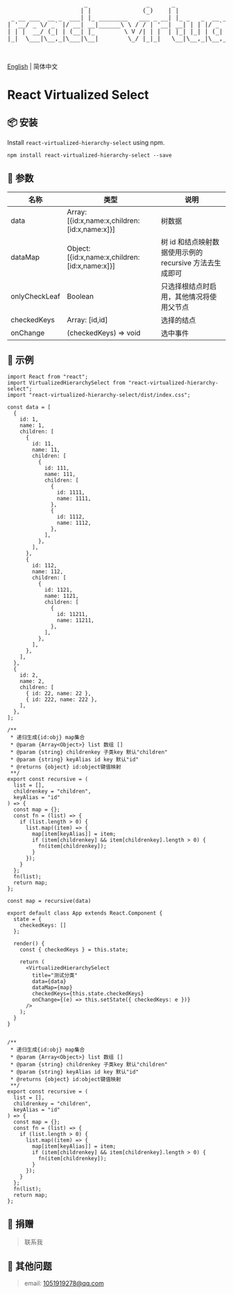 <pre>     
                     _                _      _               _ _             _        _     _                         _                           _           _   
                    | |              (_)    | |             | (_)           | |      | |   (_)                       | |                         | |         | |  
 _ __ ___  __ _  ___| |_ ________   ___ _ __| |_ _   _  __ _| |_ _______  __| |______| |__  _  ___ _ __ __ _ _ __ ___| |__  _   _ ______ ___  ___| | ___  ___| |_ 
| '__/ _ \/ _` |/ __| __|______\ \ / / | '__| __| | | |/ _` | | |_  / _ \/ _` |______| '_ \| |/ _ \ '__/ _` | '__/ __| '_ \| | | |______/ __|/ _ \ |/ _ \/ __| __|
| | |  __/ (_| | (__| |_        \ V /| | |  | |_| |_| | (_| | | |/ /  __/ (_| |      | | | | |  __/ | | (_| | | | (__| | | | |_| |      \__ \  __/ |  __/ (__| |_ 
|_|  \___|\__,_|\___|\__|        \_/ |_|_|   \__|\__,_|\__,_|_|_/___\___|\__,_|      |_| |_|_|\___|_|  \__,_|_|  \___|_| |_|\__, |      |___/\___|_|\___|\___|\__|
                                                                                                                             __/ |                                
                                                                                                                            |___/                                
</pre>

[English](./README.md) | 简体中文

# React Virtualized Select

## 📦 安装

Install `react-virtualized-hierarchy-select` using npm.

```shell
npm install react-virtualized-hierarchy-select --save
```

## 📘 参数

| 名称          | 类型                                          | 说明                                                    |
| ------------- | --------------------------------------------- | ------------------------------------------------------- |
| data          | Array:[{id:x,name:x,children:[id:x,name:x]}]  | 树数据                                                  |
| dataMap       | Object:[{id:x,name:x,children:[id:x,name:x]}] | 树 id 和结点映射数据使用示例的 recursive 方法去生成即可 |
| onlyCheckLeaf | Boolean                                       | 只选择根结点时启用，其他情况将使用父节点                |
| checkedKeys   | Array: [id,id]                                | 选择的结点                                              |
| onChange      | (checkedKeys) => void                         | 选中事件                                                |

## 🔨 示例

```
import React from "react";
import VirtualizedHierarchySelect from "react-virtualized-hierarchy-select";
import "react-virtualized-hierarchy-select/dist/index.css";

const data = [
  {
    id: 1,
    name: 1,
    children: [
      {
        id: 11,
        name: 11,
        children: [
          {
            id: 111,
            name: 111,
            children: [
              {
                id: 1111,
                name: 1111,
              },
              {
                id: 1112,
                name: 1112,
              },
            ],
          },
        ],
      },
      {
        id: 112,
        name: 112,
        children: [
          {
            id: 1121,
            name: 1121,
            children: [
              {
                id: 11211,
                name: 11211,
              },
            ],
          },
        ],
      },
    ],
  },
  {
    id: 2,
    name: 2,
    children: [
      { id: 22, name: 22 },
      { id: 222, name: 222 },
    ],
  },
];

/**
 * 递归生成{id:obj} map集合
 * @param {Array<Object>} list 数组 []
 * @param {string} childrenkey 子类key 默认"children"
 * @param {string} keyAlias id key 默认"id"
 * @returns {object} id:object键值映射
 **/
export const recursive = (
  list = [],
  childrenkey = "children",
  keyAlias = "id"
) => {
  const map = {};
  const fn = (list) => {
    if (list.length > 0) {
      list.map((item) => {
        map[item[keyAlias]] = item;
        if (item[childrenkey] && item[childrenkey].length > 0) {
          fn(item[childrenkey]);
        }
      });
    }
  };
  fn(list);
  return map;
};

const map = recursive(data)

export default class App extends React.Component {
  state = {
    checkedKeys: []
  };

  render() {
    const { checkedKeys } = this.state;

    return (
      <VirtualizedHierarchySelect
        title="测试分类"
        data={data}
        dataMap={map}
        checkedKeys={this.state.checkedKeys}
        onChange={(e) => this.setState({ checkedKeys: e })}
      />
    );
  }
}


```

```
/**
 * 递归生成{id:obj} map集合
 * @param {Array<Object>} list 数组 []
 * @param {string} childrenkey 子类key 默认"children"
 * @param {string} keyAlias id key 默认"id"
 * @returns {object} id:object键值映射
 **/
export const recursive = (
  list = [],
  childrenkey = "children",
  keyAlias = "id"
) => {
  const map = {};
  const fn = (list) => {
    if (list.length > 0) {
      list.map((item) => {
        map[item[keyAlias]] = item;
        if (item[childrenkey] && item[childrenkey].length > 0) {
          fn(item[childrenkey]);
        }
      });
    }
  };
  fn(list);
  return map;
};
```

## 🎁 捐赠

> 联系我

## 💌 其他问题

> email: 1051919278@qq.com
